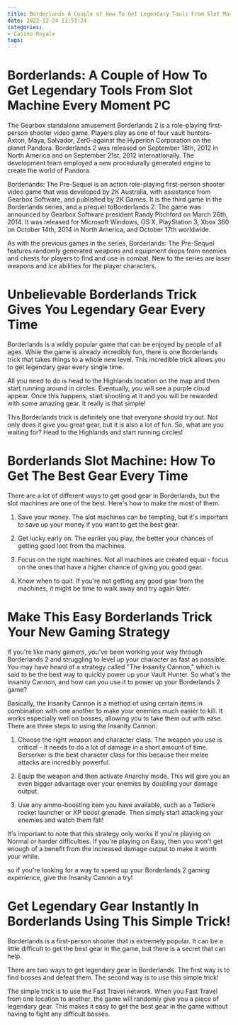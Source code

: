 ```yaml
---
title: Borderlands A Couple of How To Get Legendary Tools From Slot Machine Every Moment PC
date: 2022-12-24 12:53:24
categories:
- Casino Royale
tags:
---
```



#  Borderlands: A Couple of How To Get Legendary Tools From Slot Machine Every Moment PC

The Gearbox standalone amusement Borderlands 2 is a role-playing first-person shooter video game. Players play as one of four vault hunters–Axton, Maya, Salvador, Zer0–against the Hyperion Corporation on the planet Pandora. Borderlands 2 was released on September 18th, 2012 in North America and on September 21st, 2012 internationally. The development team employed a new procedurally generated engine to create the world of Pandora.

Borderlands: The Pre-Sequel is an action role-playing first-person shooter video game that was developed by 2K Australia, with assistance from Gearbox Software, and published by 2K Games. It is the third game in the Borderlands series, and a prequel toBorderlands 2. The game was announced by Gearbox Software president Randy Pitchford on March 26th, 2014. It was released for Microsoft Windows, OS X, PlayStation 3, Xbox 360 on October 14th, 2014 in North America, and October 17th worldwide.

As with the previous games in the series, Borderlands: The Pre-Sequel features randomly generated weapons and equipment drops from enemies and chests for players to find and use in combat. New to the series are laser weapons and ice abilities for the player characters.

#  Unbelievable Borderlands Trick Gives You Legendary Gear Every Time

Borderlands is a wildly popular game that can be enjoyed by people of all ages. While the game is already incredibly fun, there is one Borderlands trick that takes things to a whole new level. This incredible trick allows you to get legendary gear every single time.

All you need to do is head to the Highlands location on the map and then start running around in circles. Eventually, you will see a purple cloud appear. Once this happens, start shooting at it and you will be rewarded with some amazing gear. It really is that simple!

This Borderlands trick is definitely one that everyone should try out. Not only does it give you great gear, but it is also a lot of fun. So, what are you waiting for? Head to the Highlands and start running circles!

#  Borderlands Slot Machine: How To Get The Best Gear Every Time

There are a lot of different ways to get good gear in Borderlands, but the slot machines are one of the best. Here's how to make the most of them.

1. Save your money. The slot machines can be tempting, but it's important to save up your money if you want to get the best gear.

2. Get lucky early on. The earlier you play, the better your chances of getting good loot from the machines.

3. Focus on the right machines. Not all machines are created equal - focus on the ones that have a higher chance of giving you good gear.

4. Know when to quit. If you're not getting any good gear from the machines, it might be time to walk away and try again later.

#  Make This Easy Borderlands Trick Your New Gaming Strategy 

If you're like many gamers, you've been working your way through Borderlands 2 and struggling to level up your character as fast as possible. You may have heard of a strategy called "The Insanity Cannon," which is said to be the best way to quickly power up your Vault Hunter. So what's the Insanity Cannon, and how can you use it to power up your Borderlands 2 game?

Basically, the Insanity Cannon is a method of using certain items in combination with one another to make your enemies much easier to kill. It works especially well on bosses, allowing you to take them out with ease. There are three steps to using the Insanity Cannon: 

1. Choose the right weapon and character class. The weapon you use is critical - it needs to do a lot of damage in a short amount of time. Berserker is the best character class for this because their melee attacks are incredibly powerful.

2. Equip the weapon and then activate Anarchy mode. This will give you an even bigger advantage over your enemies by doubling your damage output. 

3. Use any ammo-boosting item you have available, such as a Tediore rocket launcher or XP boost grenade. Then simply start attacking your enemies and watch them fall!

It's important to note that this strategy only works if you're playing on Normal or harder difficulties. If you're playing on Easy, then you won't get enough of a benefit from the increased damage output to make it worth your while. 

 so if you're looking for a way to speed up your Borderlands 2 gaming experience, give the Insanity Cannon a try!

#  Get Legendary Gear Instantly In Borderlands Using This Simple Trick!

Borderlands is a first-person shooter that is extremely popular. It can be a little difficult to get the best gear in the game, but there is a secret that can help.

There are two ways to get legendary gear in Borderlands. The first way is to find bosses and defeat them. The second way is to use this simple trick!

The simple trick is to use the Fast Travel network. When you Fast Travel from one location to another, the game will randomly give you a piece of legendary gear. This makes it easy to get the best gear in the game without having to fight any difficult bosses.